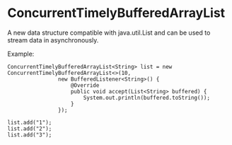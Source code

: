 # ConcurrentTimelyBufferedArrayList

A new data structure compatible with java.util.List and can be used to stream data in asynchronously.

Example:

    ConcurrentTimelyBufferedArrayList<String> list = new ConcurrentTimelyBufferedArrayList<>(10,
                    new BufferedListener<String>() {
                        @Override
                        public void accept(List<String> buffered) {
                            System.out.println(buffered.toString());
                        }
                    });
        
    list.add("1");
    list.add("2");
    list.add("3");

